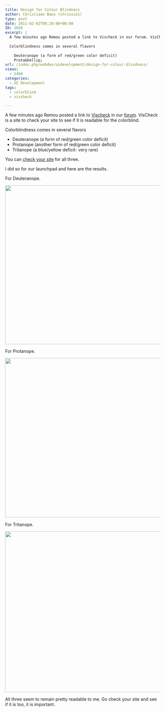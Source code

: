 ```yaml
---
title: Design for Colour Blindness
author: Christiaan Baes (chrissie1)
type: post
date: 2011-02-02T08:20:00+00:00
ID: 1026
excerpt: |
  A few minutes ago Remou posted a link to Vischeck in our forum. VisCheck is a site to check your site to see if it is readable for the colorblind. 
  
  Colorblindness comes in several flavors 
  
    Deuteranope (a form of red/green color deficit)
    Prota&hellip;
url: /index.php/webdev/uidevelopment/design-for-colour-blindness/
views:
  - 1468
categories:
  - UI Development
tags:
  - colorblind
  - vischeck

---
```

A few minutes ago Remou posted a link to [Vischeck][1] in our [forum][2]. VisCheck is a site to check your site to see if it is readable for the colorblind. 

Colorblindness comes in several flavors 

  * Deuteranope (a form of red/green color deficit)
  * Protanope (another form of red/green color deficit)
  * Tritanope (a blue/yellow deficit- very rare)

You can [check your site][3] for all three.

I did so for our launchpad and here are the results.
  
For Deuteranope.

<div class="image_block">
  <a href="/wp-content/uploads/users/chrissie1/colorblind/Deuteranope.png?mtime=1296641857"><img alt="" src="/wp-content/uploads/users/chrissie1/colorblind/Deuteranope.png?mtime=1296641857" width="1099" height="516" /></a>
</div>

For Protanope.

<div class="image_block">
  <a href="/wp-content/uploads/users/chrissie1/colorblind/Protanope.png?mtime=1296641831"><img alt="" src="/wp-content/uploads/users/chrissie1/colorblind/Protanope.png?mtime=1296641831" width="1105" height="518" /></a>
</div>

For Tritanope.

<div class="image_block">
  <a href="/wp-content/uploads/users/chrissie1/colorblind/Tritanope.png?mtime=1296641842"><img alt="" src="/wp-content/uploads/users/chrissie1/colorblind/Tritanope.png?mtime=1296641842" width="1104" height="522" /></a>
</div>

All three seem to remain pretty readable to me. Go check your site and see if it is too, it is important.

 [1]: http://www.vischeck.com
 [2]: http://forum.lessthandot.com/viewtopic.php?f=7&t=13568
 [3]: http://www.vischeck.com/vischeck/vischeckURL.php